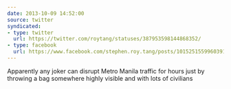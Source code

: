 ```yaml
---
date: 2013-10-09 14:52:00
source: twitter
syndicated:
- type: twitter
  url: https://twitter.com/roytang/statuses/387953598144868352/
- type: facebook
  url: https://www.facebook.com/stephen.roy.tang/posts/10152515599603912
---
```


Apparently any joker can disrupt Metro Manila traffic for hours just by throwing a bag somewhere highly visible and with lots of civilians
